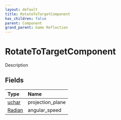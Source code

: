 ```yaml
---
layout: default
title: RotateToTargetComponent
has_children: false
parent: Component
grand_parent: Game Reflection
---
```

# RotateToTargetComponent
Description 

## Fields

| Type | Name |
|:----------|:--------------|
| [uchar](/riftbreaker-wiki/docs/game-reflection/enums/uchar/) | projection_plane |
| [Radian](/riftbreaker-wiki/docs/game-reflection/classes/radian/) | angular_speed |

